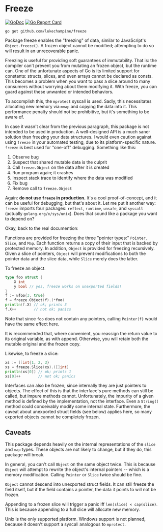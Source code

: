 Freeze
======

[![GoDoc](https://godoc.org/github.com/lukechampine/freeze?status.svg)](https://godoc.org/github.com/lukechampine/freeze)
[![Go Report Card](http://goreportcard.com/badge/github.com/lukechampine/freeze)](https://goreportcard.com/report/github.com/lukechampine/freeze)

```
go get github.com/lukechampine/freeze
```

Package freeze enables the "freezing" of data, similar to JavaScript's
`Object.freeze()`. A frozen object cannot be modified; attempting to do so
will result in an unrecoverable panic.

Freezing is useful for providing soft guarantees of immutability. That is: the
compiler can't prevent you from mutating an frozen object, but the runtime
can. One of the unfortunate aspects of Go is its limited support for
constants: structs, slices, and even arrays cannot be declared as consts. This
becomes a problem when you want to pass a slice around to many consumers
without worrying about them modifying it. With freeze, you can guard against
these unwanted or intended behaviors.

To accomplish this, the `mprotect` syscall is used. Sadly, this necessitates
allocating new memory via `mmap` and copying the data into it. This
performance penalty should not be prohibitive, but it's something to be aware
of.

In case it wasn't clear from the previous paragraph, this package is not
intended to be used in production. A well-designed API is a much saner solution
than freezing your data structures. I would even caution against using `freeze`
in your automated testing, due to its platform-specific nature. `freeze` is
best used for "one-off" debugging. Something like this:

1. Observe bug
2. Suspect that shared mutable data is the culprit
3. Call `freeze.Object` on the data after it is created
4. Run program again; it crashes
5. Inspect stack trace to identify where the data was modified
6. Fix bug
7. Remove call to `freeze.Object`

Again: **do not use `freeze` in production.** It's a cool proof-of-concept, and
it can be useful for debugging, but that's about it. Let me put it another way:
`freeze` imports four packages: `reflect`, `runtime`, `unsafe`, and `syscall`
(actually `golang.org/x/sys/unix`). Does that sound like a package you want to
depend on?

Okay, back to the real documention:

Functions are provided for freezing the three "pointer types:" `Pointer`,
`Slice`, and `Map`. Each function returns a copy of their input that is backed
by protected memory. In addition, `Object` is provided for freezing
recursively. Given a slice of pointers, `Object` will prevent modifications to
both the pointer data and the slice data, while `Slice` merely does the
latter.

To freeze an object:

```go
type foo struct {
	X int
	y bool // yes, freeze works on unexported fields!
}
f := &foo{3, true}
f = freeze.Object(f).(*foo)
println(f.X) // ok; prints 3
f.X++        // not ok; panics
```

Note that since `foo` does not contain any pointers, calling `Pointer(f)`
would have the same effect here.

It is recommended that, where convenient, you reassign the return value to its
original variable, as with append. Otherwise, you will retain both the mutable
original and the frozen copy.

Likewise, to freeze a slice:

```go
xs := []int{1, 2, 3}
xs = freeze.Slice(xs).([]int)
println(xs[0]) // ok; prints 1
xs[0]++        // not ok; panics
```

Interfaces can also be frozen, since internally they are just pointers to
objects. The effect of this is that the interface's pure methods can still be
called, but impure methods cannot. Unfortunately, the impurity of a given
method is defined by the implementation, not the interface. Even a `String()`
method could conceivably modify some internal state. Furthermore, the caveat
about unexported struct fields (see below) applies here, so many exported
objects cannot be completely frozen.

## Caveats ##

This package depends heavily on the internal representations of the `slice`
and `map` types. These objects are not likely to change, but if they do, this
package will break.

In general, you can't call `Object` on the same object twice. This is because
`Object` will attempt to rewrite the object's internal pointers -- which is a
memory modification. Calling `Pointer` or `Slice` twice should be fine.

`Object` cannot descend into unexported struct fields. It can still freeze the
field itself, but if the field contains a pointer, the data it points to will
not be frozen.

Appending to a frozen slice will trigger a panic iff `len(slice) < cap(slice)`.
This is because appending to a full slice will allocate new memory.

Unix is the only supported platform. Windows support is not planned, because
it doesn't support a syscall analogous to `mprotect`.
